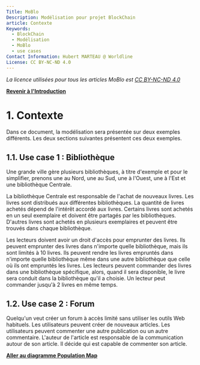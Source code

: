 ```yaml
---
Title: MoBlo
Description: Modélisation pour projet BlockChain
article: Contexte
Keywords:
  - BlockChain
  - Modélisation
  - MoBlo
  - use cases
Contact Information: Hubert MARTEAU @ Worldline
License: CC BY-NC-ND 4.0
---
```


_La licence utilisées pour tous les articles MoBlo est_ [_CC BY-NC-ND 4.0_](https://creativecommons.org/licenses/by-nc-nd/4.0/)

[**Revenir à l'Introduction**](/README.md)

# 1.    Contexte

Dans ce document, la modélisation sera présentée sur deux exemples différents. Les deux sections suivantes présentent ces deux exemples.

## 1.1.    Use case 1 : Bibliothèque

Une grande ville gère plusieurs bibliothèques, à titre d'exemple et pour le simplifier, prenons une au Nord, une au Sud, une à l'Ouest, une à l'Est et une bibliothèque Centrale.

La bibliothèque Centrale est responsable de l'achat de nouveaux livres. Les livres sont distribués aux différentes bibliothèques. La quantité de livres achetés dépend de l'intérêt accordé aux livres. Certains livres sont achetés en un seul exemplaire et doivent être partagés par les bibliothèques. D'autres livres sont achetés en plusieurs exemplaires et peuvent être trouvés dans chaque bibliothèque.

Les lecteurs doivent avoir un droit d'accès pour emprunter des livres. Ils peuvent emprunter des livres dans n'importe quelle bibliothèque, mais ils sont limités à 10 livres. Ils peuvent rendre les livres empruntés dans n'importe quelle bibliothèque même dans une autre bibliothèque que celle où ils ont empruntés les livres. Les lecteurs peuvent commander des livres dans une bibliothèque spécifique, alors, quand il sera disponible, le livre sera conduit dans la bibliothèque qu'il a choisie. Un lecteur peut commander jusqu'à 2 livres en même temps.

## 1.2.    Use case 2 : Forum

Quelqu'un veut créer un forum à accès limité sans utiliser les outils Web habituels. Les utilisateurs peuvent créer de nouveaux articles. Les utilisateurs peuvent commenter une autre publication ou un autre commentaire. L'auteur de l'article est responsable de la communication autour de son article. Il décide qui est capable de commenter son article.

[**Aller au diagramme Population Map**](/02-pm.md)

